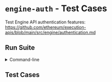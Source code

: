 # `engine-auth` - Test Cases


Test Engine API authentication features: https://github.com/ethereum/execution-apis/blob/main/src/engine/authentication.md

## Run Suite

<details>
<summary>Command-line</summary>

```bash
./hive --client <CLIENTS> --sim ethereum/engine --sim.limit "engine-auth/"
```

</details>

## Test Cases

